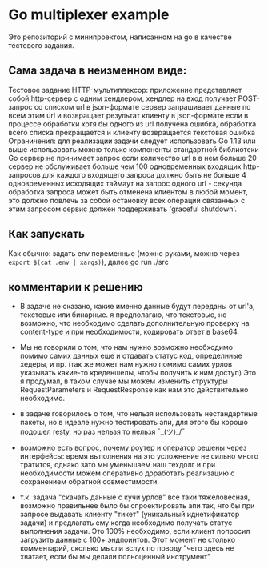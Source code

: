 # Go multiplexer example

Это репозиторий с минипроектом, написанном на go в качестве тестового задания.

## Сама задача в неизменном виде:

Тестовое задание HTTP-мультиплексор:
приложение представляет собой http-сервер с одним хендлером, хендлер на вход
получает POST-запрос со списком url в json-формате сервер запрашивает данные по
всем этим url и возвращает результат клиенту в json-формате если в процессе
обработки хотя бы одного из url получена ошибка, обработка всего списка
прекращается и клиенту возвращается текстовая ошибка Ограничения: для реализации
задачи следует использовать Go 1.13 или выше использовать можно только
компоненты стандартной библиотеки Go сервер не принимает запрос если количество
url в в нем больше 20 сервер не обслуживает больше чем 100 одновременных
входящих http-запросов для каждого входящего запроса должно быть не больше 4
одновременных исходящих таймаут на запрос одного url - секунда обработка запроса
может быть отменена клиентом в любой момент, это должно повлечь за собой
остановку всех операций связанных с этим запросом сервис должен поддерживать
'graceful shutdown'.

## Как запускать

Как обычно: задать env переменные (можно руками, можно через
`export $(cat .env | xargs)`), далее go run ./src

## комментарии к решению

* В задаче не сказано, какие именно данные будут переданы от url'a, текстовые
  или бинарные. я предполагаю, что текстовые, но возможно, что необходимо
  сделать дополнительную проверку на content-type и при необходимости,
  кодировать ответ в base64.

* Мы не говорили о том, что нам нужно возможно необходимо помимо самих данных
  еще и отдавать статус код, определнные хедеры, и пр. (так же может нам нужно
  помимо самих урлов указывать какие-то креденшелы, чтобы получить к ним доступ)
  Это я продумал, в таком случае мы можем изменить структуры RequestParameters и
  RequestResponse как нам это действительно необходимо.

* в задаче говорилось о том, что нельзя использовать нестандартные пакеты, но
  в идеале нужно тестировать апи, для этого бы хорошо подошел
  [resty](https://github.com/go-resty/resty), но раз нельзя то нельзя ¯\_(ツ)_/¯

* возможно есть вопрос, почему роутер и оператор решены через интерфейсы:
  время выполнения на это усложнение не сильно много тратится, однако зато мы
  уменьшаем наш техдолг и при необходимости можем оперативно доработать
  реализацию с сохранением обратной совместимости

* т.к. задача "скачать данные с кучи урлов" все таки тяжеловесная, возможно
  правильнее было бы спроектировать апи так, что бы при запросе выдавать клиенту
  "тикет" (уникальный иднетификатор задачи) и предлагать ему когда необходимо
  получать статус выполнения задачи. Это 100% необходимо, если клиент попросил
  загрузить данные с 100+ эндпоинтов. Этот момент не столько комментарий,
  сколько мысли вслух по поводу "чего здесь не хватает, если бы мы делали
  полноценный инструмент"
